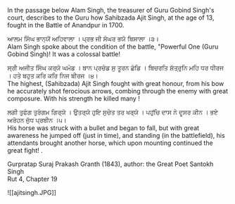 In the passage below Alam Singh, the treasurer of Guru Gobind Singh's court, describes to the Guru how Sahibzada Ajit Singh, at the age of 13, fought in the Battle of Anandpur in 1700.  

ਆਲਮ ਸਿੰਘ ਭਾਨ੍ਯੋਂ ਅਹਿਵਾਲਾ । ਪ੍ਰਭ ਜੀ ਸੰਘਰ ਭਯੋ ਬਿਸਾਲਾ ।੩।  
Alam Singh spoke about the condition of the battle, "Powerful One (Guru Gobind Singh)! It was a colossal battle! 

ਸ੍ਰੀ ਅਜੀਤ ਸਿੰਘ ਕਰ੍ਯੋ ਘਮੰਡ । ਬਾਨ ਪ੍ਰਚੰਡ ਸੁ ਤੂਰਨ ਛੰਡਿ । ਬਿਚਰਤਿ ਸ਼ੱਤ੍ਰੁਨਿ ਮਹਿ ਧਰ ਧੀਰਜ । ਹਤੇ ਬਹੁਤ ਕਰਿ ਕਰਿ ਨਿਜ ਬੀਰਜ ।੪।  
The highest, (Sahibzada) Ajit Singh fought with great honour, from his bow he accurately shot ferocious arrows, combing through the enemy with great composure. With his strength he killed many ! 

ਲਗੀ ਤੁਫੰਗ ਤੁਰੰਗਮ ਗਿਰ੍ਯੋ । ਉਤਰ੍ਯੋ ਹੁਇ ਸੁਚੇਤ ਤਰ ਖਰ੍ਯੋ । ਪਹੁਂਚਿ ਦਾਸ ਨੇ ਦੂਸਰ ਕੀਨ । ਭਏ ਅਰੋਹਨ ਜੁੱਧ ਪ੍ਰਬੀਨ ।੫।  
His horse was struck with a bullet and began to fall, but with great awareness he jumped off (just in time), and standing (in the battlefield), his attendants brought another horse, which upon mounting continued the great fight! .  


Gurpratap Suraj Prakash Granth (1843), author: the Great Poet Santokh Singh  
Rut 4, Chapter 19

![[ajitsingh.JPG]]